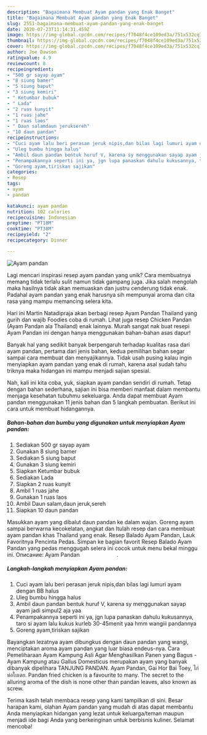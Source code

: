 ```yaml
---
description: "Bagaimana Membuat Ayam pandan yang Enak Banget"
title: "Bagaimana Membuat Ayam pandan yang Enak Banget"
slug: 2551-bagaimana-membuat-ayam-pandan-yang-enak-banget
date: 2020-07-23T11:14:31.459Z
image: https://img-global.cpcdn.com/recipes/f7048f4ce109ed3a/751x532cq70/ayam-pandan-foto-resep-utama.jpg
thumbnail: https://img-global.cpcdn.com/recipes/f7048f4ce109ed3a/751x532cq70/ayam-pandan-foto-resep-utama.jpg
cover: https://img-global.cpcdn.com/recipes/f7048f4ce109ed3a/751x532cq70/ayam-pandan-foto-resep-utama.jpg
author: Joe Dawson
ratingvalue: 4.9
reviewcount: 8
recipeingredient:
- "500 gr sayap ayam"
- "8 siung bamer"
- "5 siung baput"
- "3 siung kemiri"
- " Ketumbar bubuk"
- " Lada"
- "2 ruas kunyit"
- "1 ruas jahe"
- "1 ruas laos"
- " Daun salamdaun jeruksereh"
- "10 daun pandan"
recipeinstructions:
- "Cuci ayam lalu beri perasan jeruk nipis,dan bilas lagi lumuri ayam dengan BB halus"
- "Uleg bumbu hingga halus"
- "Ambil daun pandan bentuk huruf V, karena sy menggunakan sayap ayam jadi simpul2 aja yaa"
- "Penampakannya seperti ini ya, jgn lupa panaskan dahulu kukusannya, taro si ayam lalu kukus kurleb 30-45menit yaa hmm wangiii pandannya"
- "Goreng ayam,tiriskan sajikan"
categories:
- Resep
tags:
- ayam
- pandan

katakunci: ayam pandan 
nutrition: 102 calories
recipecuisine: Indonesian
preptime: "PT18M"
cooktime: "PT38M"
recipeyield: "2"
recipecategory: Dinner

---
```



![Ayam pandan](https://img-global.cpcdn.com/recipes/f7048f4ce109ed3a/751x532cq70/ayam-pandan-foto-resep-utama.jpg)

Lagi mencari inspirasi resep ayam pandan yang unik? Cara membuatnya memang tidak terlalu sulit namun tidak gampang juga. Jika salah mengolah maka hasilnya tidak akan memuaskan dan justru cenderung tidak enak. Padahal ayam pandan yang enak harusnya sih mempunyai aroma dan cita rasa yang mampu memancing selera kita.

Hari ini Martin Natadipraja akan berbagi resep Ayam Pandan Thailand yang gurih dan wajib Foodies coba di rumah. Lihat juga resep Chicken Pandan (Ayam Pandan ala Thailand) enak lainnya. Murah sangat nak buat resepi Ayam Pandan ini dengan hanya menggunakan bahan-bahan asas dapur!

Banyak hal yang sedikit banyak berpengaruh terhadap kualitas rasa dari ayam pandan, pertama dari jenis bahan, kedua pemilihan bahan segar sampai cara membuat dan menyajikannya. Tidak usah pusing kalau ingin menyiapkan ayam pandan yang enak di rumah, karena asal sudah tahu triknya maka hidangan ini mampu menjadi sajian spesial.


Nah, kali ini kita coba, yuk, siapkan ayam pandan sendiri di rumah. Tetap dengan bahan sederhana, sajian ini bisa memberi manfaat dalam membantu menjaga kesehatan tubuhmu sekeluarga. Anda dapat membuat Ayam pandan menggunakan 11 jenis bahan dan 5 langkah pembuatan. Berikut ini cara untuk membuat hidangannya.

<!--inarticleads1-->

##### Bahan-bahan dan bumbu yang digunakan untuk menyiapkan Ayam pandan:

1. Sediakan 500 gr sayap ayam
1. Gunakan 8 siung bamer
1. Sediakan 5 siung baput
1. Gunakan 3 siung kemiri
1. Siapkan  Ketumbar bubuk
1. Sediakan  Lada
1. Siapkan 2 ruas kunyit
1. Ambil 1 ruas jahe
1. Gunakan 1 ruas laos
1. Ambil  Daun salam,daun jeruk,sereh
1. Siapkan 10 daun pandan


Masukkan ayam yang dibalut daun pandan ke dalam wajan. Goreng ayam sampai berwarna kecokelatan, angkat dan Itulah resep dan cara membuat ayam pandan khas Thailand yang enak. Resep Balado Ayam Pandan, Lauk Favoritnya Pencinta Pedas. Simpan ke bagian favorit Resep Balado Ayam Pandan yang pedas menggugah selera ini cocok untuk menu bekal minggu ini. Описание: Ayam Pandan ⠀⠀⠀⠀⠀⠀⠀⠀⠀. 

<!--inarticleads2-->

##### Langkah-langkah menyiapkan Ayam pandan:

1. Cuci ayam lalu beri perasan jeruk nipis,dan bilas lagi lumuri ayam dengan BB halus
1. Uleg bumbu hingga halus
1. Ambil daun pandan bentuk huruf V, karena sy menggunakan sayap ayam jadi simpul2 aja yaa
1. Penampakannya seperti ini ya, jgn lupa panaskan dahulu kukusannya, taro si ayam lalu kukus kurleb 30-45menit yaa hmm wangiii pandannya
1. Goreng ayam,tiriskan sajikan


Bayangkan lezatnya ayam dibungkus dengan daun pandan yang wangi, menciptakan aroma ayam pandan yang luar biasa endeus-nya. Cara Pemeliharaan Ayam Kampung Asli Agar Menghasilkan Panen yang Bagus - Ayam Kampung atau Gallus Domesticus merupakan ayam yang banyak dibanyak dipelihara TANJUNG PANDAN. Ayam Pandan, Gai Hor Bai Toey, ไก่ห่อใบเตย. Pandan fried chicken is a favourite to many. The secret to the alluring aroma of the dish is none other than pandan leaves, also known as screw. 

Terima kasih telah membaca resep yang kami tampilkan di sini. Besar harapan kami, olahan Ayam pandan yang mudah di atas dapat membantu Anda menyiapkan hidangan yang lezat untuk keluarga/teman maupun menjadi ide bagi Anda yang berkeinginan untuk berbisnis kuliner. Selamat mencoba!
